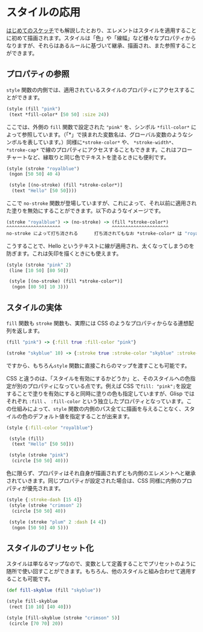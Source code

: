 # スタイルの応用

[はじめてのスケッチ](get-started)でも解説したとおり、エレメントはスタイルを適用することに初めて描画されます。スタイルは「色」や「線幅」など様々なプロパティからなりますが、それらはあるルールに基づいて継承、描画され、また参照することができます。

## プロパティの参照

`style` 関数の内側では、適用されているスタイルのプロパティにアクセスすることができます。

```cljs
(style (fill "pink")
 (text *fill-color* [50 50] :size 24))
```

ここでは、外側の `fill` 関数で設定された `"pink"` を、シンボル `*fill-color*` によって参照しています。（「\*」で挟まれた変数名は、グローバル変数のようなシンボルを表しています。）同様に`*stroke-color*` や、 `*stroke-width*`、`*stroke-cap*` で線のプロパティにアクセスすることもできます。これはフローチャートなど、縁取りと同じ色でテキストを塗るときにも便利です。

```cljs
(style (stroke "royalblue")
 (ngon [50 50] 40 4)

 (style [(no-stroke) (fill *stroke-color*)]
  (text "Hello" [50 50])))
```

ここで `no-stroke` 関数が登場していますが、これによって、それ以前に適用された塗りを無効にすることができます。以下のようなイメージです。

```clojure
(stroke "royalblue") -> (no-stroke) -> (fill *stroke-color*)
^^^^^^^^^^^^^^^^^^^^                   ^^^^^^^^^^^^^^^^^^^^^
no-stroke によって打ち消される      打ち消されてもなお *stroke-color* は "royalblue" に設定されている
```

こうすることで、Hello というテキストに線が適用され、太くなってしまうのを防ぎます。これは矢印を描くときにも使えます。

```cljs
(style (stroke "pink" 2)
 (line [10 50] [80 50])

 (style [(no-stroke) (fill *stroke-color*)]
  (ngon [80 50] 10 3)))
```

## スタイルの実体

`fill` 関数も `stroke` 関数も、実際には CSS のようなプロパティからなる連想配列を返します。

```clojure
(fill "pink") -> {:fill true :fill-color "pink"}

(stroke "skyblue" 10) -> {:stroke true :stroke-color "skyblue" :stroke-width 10}
```

ですから、もちろん`style` 関数に直接これらのマップを渡すことも可能です。

CSS と違うのは、「スタイルを有効にするかどうか」と、そのスタイルへの色指定が別のプロパティになっている点です。例えば CSS で`fill: "pink";`を設定することで塗りを有効にすると同時に塗りの色も指定していますが、Glisp ではそれぞれ `:fill` 、 `:fill-color` という独立したプロパティとなっています。この仕組みによって、`style` 関数の内側のパス全てに描画を与えることなく、スタイルの色のデフォルト値を指定することが出来ます。

```cljs
(style {:fill-color "royalblue"}

 (style (fill)
  (text "Hello" [50 50]))

 (style (stroke "pink")
  (circle [50 50] 40)))
```

色に限らず、プロパティはそれ自身が描画されずとも内側のエレメントへと継承されていきます。同じプロパティが設定された場合は、CSS 同様に内側のプロパティが優先されます。

```cljs
(style {:stroke-dash [15 4]}
 (style (stroke "crimson" 2)
  (circle [50 50] 40))

 (style (stroke "plum" 2 :dash [4 4])
  (ngon [50 50] 40 5)))
```

## スタイルのプリセット化

スタイルは単なるマップなので、変数として定義することでプリセットのように随所で使い回すことができます。もちろん、他のスタイルと組み合わせて適用することも可能です。

```cljs
(def fill-skyblue (fill "skyblue"))

(style fill-skyblue
 (rect [10 10] [40 40]))

(style [fill-skyblue (stroke "crimson" 5)]
 (circle [70 70] 20))

```

